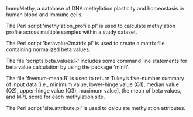 ImmuMethy, a database of DNA methylation plasticity and homeostasis in human blood and immune cells. 

The Perl script 'methylation_profile.pl' is used to calculate methylation profile across multiple samples within a study dataset.

The Perl script 'betavalue2matrix.pl' is used to create a matrix file containing normalized beta values.

The file 'scripts.beta.values.R' includes some command line statements for beta value calculation by using the package 'minfi'.

The file 'fivenum-mean.R' is used to return Tukey’s five-number summary of input data [i.e., minimum value, lower-hinge value (Q1), median value (Q2), upper-hinge value (Q3), maximum value], the mean of beta values, and MPL score for each methylation site.

The Perl script 'site.attribute.pl' is used to calculate methylation attributes.
